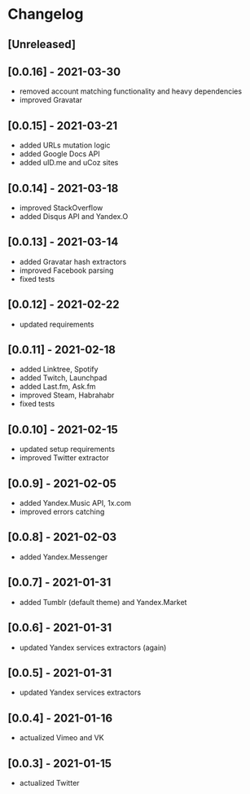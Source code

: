 # Changelog

## [Unreleased]

## [0.0.16] - 2021-03-30
* removed account matching functionality and heavy dependencies
* improved Gravatar

## [0.0.15] - 2021-03-21
* added URLs mutation logic
* added Google Docs API
* added uID.me and uCoz sites

## [0.0.14] - 2021-03-18
* improved StackOverflow
* added Disqus API and Yandex.O

## [0.0.13] - 2021-03-14
* added Gravatar hash extractors
* improved Facebook parsing
* fixed tests

## [0.0.12] - 2021-02-22
* updated requirements

## [0.0.11] - 2021-02-18
* added Linktree, Spotify
* added Twitch, Launchpad
* added Last.fm, Ask.fm
* improved Steam, Habrahabr
* fixed tests

## [0.0.10] - 2021-02-15
* updated setup requirements
* improved Twitter extractor

## [0.0.9] - 2021-02-05
* added Yandex.Music API, 1x.com
* improved errors catching

## [0.0.8] - 2021-02-03
* added Yandex.Messenger

## [0.0.7] - 2021-01-31
* added Tumblr (default theme) and Yandex.Market

## [0.0.6] - 2021-01-31
* updated Yandex services extractors (again)

## [0.0.5] - 2021-01-31
* updated Yandex services extractors

## [0.0.4] - 2021-01-16
* actualized Vimeo and VK

## [0.0.3] - 2021-01-15
* actualized Twitter
